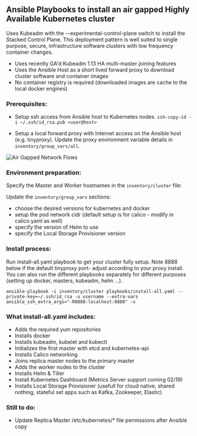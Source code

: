 ## Ansible Playbooks to install an air gapped Highly Available Kubernetes cluster
Uses Kubeadm with the --experimental-control-plane switch to install the Stacked Control Plane. This deployment pattern is well suited to single purpose, secure, infrastructure software clusters with low frequency container changes.

- Uses recently GA'd Kubeadm 1.13 HA multi-master joining features
- Uses the Ansible Host as a short lived forward proxy to download cluster software and container images
- No container registry is required (downloaded images are cache to the local docker engines)


### Prerequisites:

* Setup ssh access from Ansible host to Kubernetes nodes.
```ssh-copy-id -i ~/.ssh/id_rsa.pub <user@host>```
- Setup a local forward proxy with Internet access on the Ansible host (e.g. tinyproxy). Update the proxy environment variable details in `inventory/group_vars/all`.

![Air Gapped Network Flows](./airgapped-ansible-kubernetes.png)


### Environment preparation:

Specify the Master and Worker hostnames in the `inventory/cluster` file:

Update the `inventory/group_vars` sections:
- choose the desired versions for kubernetes and docker
- setup the pod network cidr (default setup is for calico - modify in calico.yaml as well)
- specify the version of Helm to use
- specify the Local Storage Provisioner version


### Install process:

Run install-all.yaml playbook to get your cluster fully setup. Note 8888 below if the default tinyproxy port- adjust according to your proxy install.
You can also run the different playbooks separately for different purposes (setting up docker, masters, kubeadm, helm ...).

```
ansible-playbook -i inventory/cluster playbooks/install-all.yaml --private-key=~/.ssh/id_rsa -u username --extra-vars ansible_ssh_extra_args="-R8888:localhost:8888" -v
```

### What install-all.yaml includes:

- Adds the required yum repositories
- Installs docker
- Installs kubeadm, kubelet and kubectl
- Initializes the first master with etcd and kubernetes-api
- Installs Calico networking
- Joins replica master nodes to the primary master
- Adds the worker nodes to the cluster
- Installs Helm & Tiller
- Install Kubernetes Dashboard (Metrics Server support coming 02/19)
- Installs Local Storage Provisioner (usefull for cloud native, shared nothing, stateful set apps such as Kafka, Zookeeper, Elastic)

### Still to do:
- Update Replica Master /etc/kubernetes/* file permissions after Ansible copy